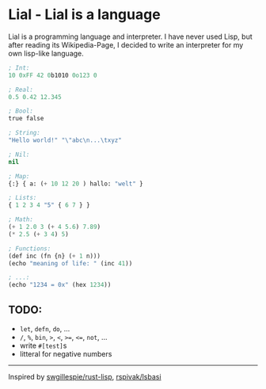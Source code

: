 # Lial - Lial is a language

Lial is a programming language and interpreter. I have never used Lisp, but after reading its Wikipedia-Page, I decided to write an interpreter for my own lisp-like language.

```lisp
; Int:
10 0xFF 42 0b1010 0o123 0

; Real:
0.5 0.42 12.345

; Bool:
true false

; String:
"Hello world!" "\"abc\n...\txyz"

; Nil:
nil

; Map:
{:} { a: (+ 10 12 20 ) hallo: "welt" }

; Lists:
{ 1 2 3 4 "5" { 6 7 } }

; Math:
(+ 1 2.0 3 (+ 4 5.6) 7.89)
(* 2.5 (+ 3 4) 5)

; Functions:
(def inc (fn {n} (+ 1 n)))
(echo "meaning of life: " (inc 41))

; ...:
(echo "1234 = 0x" (hex 1234))

```

## TODO:
- `let`, `defn`, `do`, ...
- `/`, `%`, `bin`, `>`, `<`, `>=`, `<=`, `not`, ...
- write `#[test]`s
- litteral for negative numbers


---

Inspired by [swgillespie/rust-lisp](https://github.com/swgillespie/rust-lisp), [rspivak/lsbasi](https://github.com/rspivak/lsbasi)
